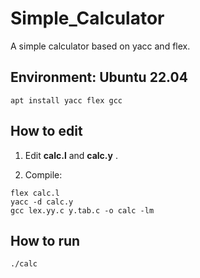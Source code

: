 # Simple_Calculator
A simple calculator based on yacc and flex.

## Environment: Ubuntu 22.04

```
apt install yacc flex gcc
```

## How to edit

1. Edit **calc.l** and **calc.y** .

2. Compile:
```
flex calc.l
yacc -d calc.y
gcc lex.yy.c y.tab.c -o calc -lm
```

## How to run
```
./calc
```
